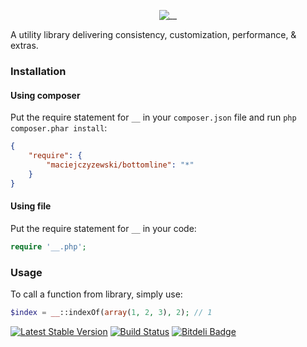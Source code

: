 <p align="center">
 	<img src="https://raw.github.com/MaciejCzyzewski/__/master/docs/__.png" alt="__"/>
</p>



A utility library delivering consistency, customization, performance, & extras.

### Installation

#### Using composer

Put the require statement for `__` in your `composer.json` file and run `php composer.phar install`:

```json
{
    "require": {
        "maciejczyzewski/bottomline": "*"
    }
}
```

#### Using file

Put the require statement for `__` in your code:

```php
require '__.php';
```

### Usage

To call a function from library, simply use:

```php
$index = __::indexOf(array(1, 2, 3), 2); // 1
```


[![Latest Stable Version](https://poser.pugx.org/maciejczyzewski/bottomline/v/stable.png)](https://packagist.org/packages/maciejczyzewski/bottomline)
[![Build Status](https://travis-ci.org/MaciejCzyzewski/__.png?branch=master)](https://travis-ci.org/MaciejCzyzewski/__)
[![Bitdeli Badge](https://d2weczhvl823v0.cloudfront.net/MaciejCzyzewski/__/trend.png)](https://bitdeli.com/free "Bitdeli Badge")
